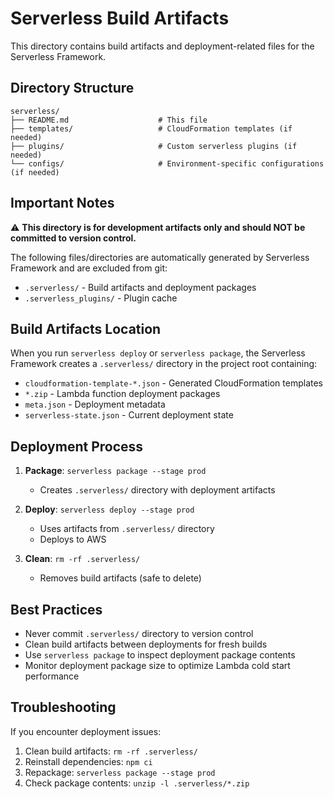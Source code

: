 # Serverless Build Artifacts

This directory contains build artifacts and deployment-related files for the Serverless Framework.

## Directory Structure

```
serverless/
├── README.md                    # This file
├── templates/                   # CloudFormation templates (if needed)
├── plugins/                     # Custom serverless plugins (if needed)
└── configs/                     # Environment-specific configurations (if needed)
```

## Important Notes

⚠️ **This directory is for development artifacts only and should NOT be committed to version control.**

The following files/directories are automatically generated by Serverless Framework and are excluded from git:

- `.serverless/` - Build artifacts and deployment packages
- `.serverless_plugins/` - Plugin cache

## Build Artifacts Location

When you run `serverless deploy` or `serverless package`, the Serverless Framework creates a `.serverless/` directory in the project root containing:

- `cloudformation-template-*.json` - Generated CloudFormation templates
- `*.zip` - Lambda function deployment packages
- `meta.json` - Deployment metadata
- `serverless-state.json` - Current deployment state

## Deployment Process

1. **Package**: `serverless package --stage prod`
   - Creates `.serverless/` directory with deployment artifacts
   
2. **Deploy**: `serverless deploy --stage prod`
   - Uses artifacts from `.serverless/` directory
   - Deploys to AWS

3. **Clean**: `rm -rf .serverless/`
   - Removes build artifacts (safe to delete)

## Best Practices

- Never commit `.serverless/` directory to version control
- Clean build artifacts between deployments for fresh builds
- Use `serverless package` to inspect deployment package contents
- Monitor deployment package size to optimize Lambda cold start performance

## Troubleshooting

If you encounter deployment issues:

1. Clean build artifacts: `rm -rf .serverless/`
2. Reinstall dependencies: `npm ci`
3. Repackage: `serverless package --stage prod`
4. Check package contents: `unzip -l .serverless/*.zip`
